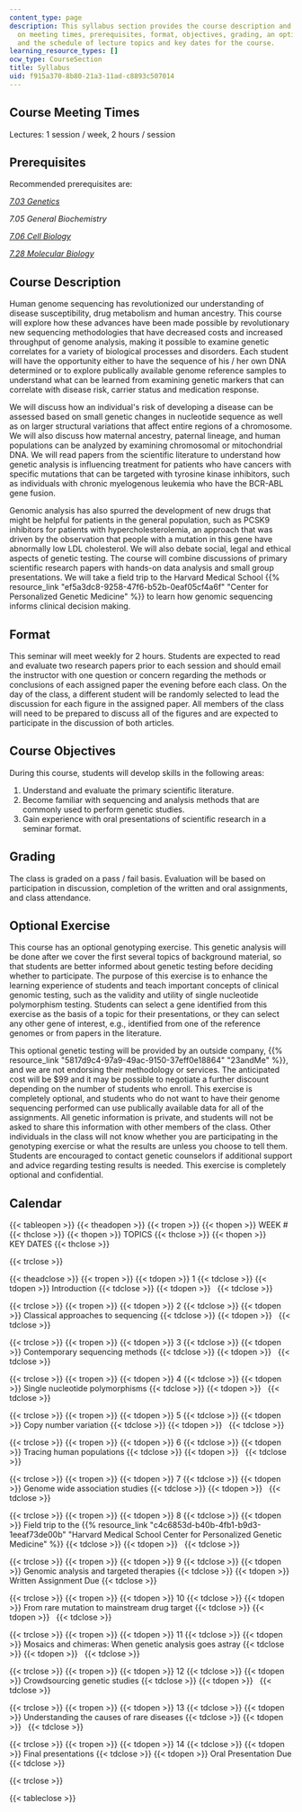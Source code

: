 ```yaml
---
content_type: page
description: This syllabus section provides the course description and information
  on meeting times, prerequisites, format, objectives, grading, an optional exercise,
  and the schedule of lecture topics and key dates for the course.
learning_resource_types: []
ocw_type: CourseSection
title: Syllabus
uid: f915a370-8b80-21a3-11ad-c8893c507014
---
```


Course Meeting Times
--------------------

Lectures: 1 session / week, 2 hours / session

Prerequisites
-------------

Recommended prerequisites are:

[_7.03 Genetics_](/courses/7-03-genetics-fall-2004)

_7.05 General Biochemistry_

[_7.06 Cell Biology_](/courses/7-06-cell-biology-spring-2007)

[_7.28 Molecular Biology_](/courses/7-28-molecular-biology-spring-2005)

Course Description
------------------

Human genome sequencing has revolutionized our understanding of disease susceptibility, drug metabolism and human ancestry. This course will explore how these advances have been made possible by revolutionary new sequencing methodologies that have decreased costs and increased throughput of genome analysis, making it possible to examine genetic correlates for a variety of biological processes and disorders. Each student will have the opportunity either to have the sequence of his / her own DNA determined or to explore publically available genome reference samples to understand what can be learned from examining genetic markers that can correlate with disease risk, carrier status and medication response.

We will discuss how an individual's risk of developing a disease can be assessed based on small genetic changes in nucleotide sequence as well as on larger structural variations that affect entire regions of a chromosome. We will also discuss how maternal ancestry, paternal lineage, and human populations can be analyzed by examining chromosomal or mitochondrial DNA. We will read papers from the scientific literature to understand how genetic analysis is influencing treatment for patients who have cancers with specific mutations that can be targeted with tyrosine kinase inhibitors, such as individuals with chronic myelogenous leukemia who have the BCR-ABL gene fusion.

Genomic analysis has also spurred the development of new drugs that might be helpful for patients in the general population, such as PCSK9 inhibitors for patients with hypercholesterolemia, an approach that was driven by the observation that people with a mutation in this gene have abnormally low LDL cholesterol. We will also debate social, legal and ethical aspects of genetic testing. The course will combine discussions of primary scientific research papers with hands-on data analysis and small group presentations. We will take a field trip to the Harvard Medical School {{% resource_link "ef5a3dc8-9258-47f6-b52b-0eaf05cf4a6f" "Center for Personalized Genetic Medicine" %}} to learn how genomic sequencing informs clinical decision making.

Format
------

This seminar will meet weekly for 2 hours. Students are expected to read and evaluate two research papers prior to each session and should email the instructor with one question or concern regarding the methods or conclusions of each assigned paper the evening before each class. On the day of the class, a different student will be randomly selected to lead the discussion for each figure in the assigned paper. All members of the class will need to be prepared to discuss all of the figures and are expected to participate in the discussion of both articles.

Course Objectives
-----------------

During this course, students will develop skills in the following areas:

1.  Understand and evaluate the primary scientific literature.
2.  Become familiar with sequencing and analysis methods that are commonly used to perform genetic studies.
3.  Gain experience with oral presentations of scientific research in a seminar format.

Grading
-------

The class is graded on a pass / fail basis. Evaluation will be based on participation in discussion, completion of the written and oral assignments, and class attendance.

Optional Exercise
-----------------

This course has an optional genotyping exercise. This genetic analysis will be done after we cover the first several topics of background material, so that students are better informed about genetic testing before deciding whether to participate. The purpose of this exercise is to enhance the learning experience of students and teach important concepts of clinical genomic testing, such as the validity and utility of single nucleotide polymorphism testing. Students can select a gene identified from this exercise as the basis of a topic for their presentations, or they can select any other gene of interest, e.g., identified from one of the reference genomes or from papers in the literature.

This optional genetic testing will be provided by an outside company, {{% resource_link "5817d9c4-97a9-49ac-9150-37eff0e18864" "23andMe" %}}, and we are not endorsing their methodology or services. The anticipated cost will be $99 and it may be possible to negotiate a further discount depending on the number of students who enroll. This exercise is completely optional, and students who do not want to have their genome sequencing performed can use publically available data for all of the assignments. All genetic information is private, and students will not be asked to share this information with other members of the class. Other individuals in the class will not know whether you are participating in the genotyping exercise or what the results are unless you choose to tell them. Students are encouraged to contact genetic counselors if additional support and advice regarding testing results is needed. This exercise is completely optional and confidential.

Calendar
--------

{{< tableopen >}}
{{< theadopen >}}
{{< tropen >}}
{{< thopen >}}
WEEK #
{{< thclose >}}
{{< thopen >}}
TOPICS
{{< thclose >}}
{{< thopen >}}
KEY DATES
{{< thclose >}}

{{< trclose >}}

{{< theadclose >}}
{{< tropen >}}
{{< tdopen >}}
1
{{< tdclose >}}
{{< tdopen >}}
Introduction
{{< tdclose >}}
{{< tdopen >}}
 
{{< tdclose >}}

{{< trclose >}}
{{< tropen >}}
{{< tdopen >}}
2
{{< tdclose >}}
{{< tdopen >}}
Classical approaches to sequencing
{{< tdclose >}}
{{< tdopen >}}
 
{{< tdclose >}}

{{< trclose >}}
{{< tropen >}}
{{< tdopen >}}
3
{{< tdclose >}}
{{< tdopen >}}
Contemporary sequencing methods
{{< tdclose >}}
{{< tdopen >}}
 
{{< tdclose >}}

{{< trclose >}}
{{< tropen >}}
{{< tdopen >}}
4
{{< tdclose >}}
{{< tdopen >}}
Single nucleotide polymorphisms
{{< tdclose >}}
{{< tdopen >}}
 
{{< tdclose >}}

{{< trclose >}}
{{< tropen >}}
{{< tdopen >}}
5
{{< tdclose >}}
{{< tdopen >}}
Copy number variation
{{< tdclose >}}
{{< tdopen >}}
 
{{< tdclose >}}

{{< trclose >}}
{{< tropen >}}
{{< tdopen >}}
6
{{< tdclose >}}
{{< tdopen >}}
Tracing human populations
{{< tdclose >}}
{{< tdopen >}}
 
{{< tdclose >}}

{{< trclose >}}
{{< tropen >}}
{{< tdopen >}}
7
{{< tdclose >}}
{{< tdopen >}}
Genome wide association studies
{{< tdclose >}}
{{< tdopen >}}
 
{{< tdclose >}}

{{< trclose >}}
{{< tropen >}}
{{< tdopen >}}
8
{{< tdclose >}}
{{< tdopen >}}
Field trip to the {{% resource_link "c4c6853d-b40b-4fb1-b9d3-1eeaf73de00b" "Harvard Medical School Center for Personalized Genetic Medicine" %}}
{{< tdclose >}}
{{< tdopen >}}
 
{{< tdclose >}}

{{< trclose >}}
{{< tropen >}}
{{< tdopen >}}
9
{{< tdclose >}}
{{< tdopen >}}
Genomic analysis and targeted therapies
{{< tdclose >}}
{{< tdopen >}}
Written Assignment Due
{{< tdclose >}}

{{< trclose >}}
{{< tropen >}}
{{< tdopen >}}
10
{{< tdclose >}}
{{< tdopen >}}
From rare mutation to mainstream drug target
{{< tdclose >}}
{{< tdopen >}}
 
{{< tdclose >}}

{{< trclose >}}
{{< tropen >}}
{{< tdopen >}}
11
{{< tdclose >}}
{{< tdopen >}}
Mosaics and chimeras: When genetic analysis goes astray
{{< tdclose >}}
{{< tdopen >}}
 
{{< tdclose >}}

{{< trclose >}}
{{< tropen >}}
{{< tdopen >}}
12
{{< tdclose >}}
{{< tdopen >}}
Crowdsourcing genetic studies
{{< tdclose >}}
{{< tdopen >}}
 
{{< tdclose >}}

{{< trclose >}}
{{< tropen >}}
{{< tdopen >}}
13
{{< tdclose >}}
{{< tdopen >}}
Understanding the causes of rare diseases
{{< tdclose >}}
{{< tdopen >}}
 
{{< tdclose >}}

{{< trclose >}}
{{< tropen >}}
{{< tdopen >}}
14
{{< tdclose >}}
{{< tdopen >}}
Final presentations
{{< tdclose >}}
{{< tdopen >}}
Oral Presentation Due
{{< tdclose >}}

{{< trclose >}}

{{< tableclose >}}